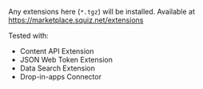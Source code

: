 Any extensions here (`*.tgz`) will be installed. Available at https://marketplace.squiz.net/extensions

Tested with:

* Content API Extension
* JSON Web Token Extension
* Data Search Extension
* Drop-in-apps Connector
